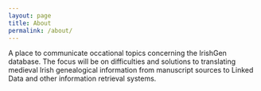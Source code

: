 ```yaml
---
layout: page
title: About
permalink: /about/
---
```


A place to communicate occational topics concerning the IrishGen
database. The focus will be on difficulties and solutions to
translating medieval Irish genealogical information from manuscript
sources to Linked Data and other information retrieval systems.

